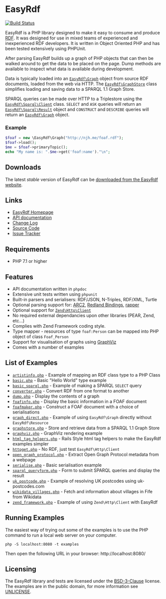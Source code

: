 EasyRdf
=======

[![Build Status](https://travis-ci.org/njh/easyrdf.svg?branch=master)](https://travis-ci.org/njh/easyrdf)

EasyRdf is a PHP library designed to make it easy to consume and produce [RDF].
It was designed for use in mixed teams of experienced and inexperienced RDF
developers. It is written in Object Oriented PHP and has been tested
extensively using PHPUnit.

After parsing EasyRdf builds up a graph of PHP objects that can then be walked
around to get the data to be placed on the page. Dump methods are available to
inspect what data is available during development.

Data is typically loaded into an [`EasyRdf\Graph`] object from source RDF
documents, loaded from the web via HTTP. The [`EasyRdf\GraphStore`] class
simplifies loading and saving data to a SPARQL 1.1 Graph Store.

SPARQL queries can be made over HTTP to a Triplestore using the
[`EasyRdf\Sparql\Client`] class. `SELECT` and `ASK` queries will return an
[`EasyRdf\Sparql\Result`] object and `CONSTRUCT` and `DESCRIBE` queries will return
an [`EasyRdf\Graph`] object.

### Example ###

```php
$foaf = new \EasyRdf\Graph("http://njh.me/foaf.rdf");
$foaf->load();
$me = $foaf->primaryTopic();
echo "My name is: ".$me->get('foaf:name')."\n";
```

Downloads
---------

The latest _stable_ version of EasyRdf can be [downloaded from the EasyRdf website].


Links
-----

* [EasyRdf Homepage](http://www.easyrdf.org/)
* [API documentation](http://www.easyrdf.org/docs/api)
* [Change Log](http://github.com/njh/easyrdf/blob/master/CHANGELOG.md)
* [Source Code](http://github.com/njh/easyrdf)
* [Issue Tracker](http://github.com/njh/easyrdf/issues)


Requirements
------------

* PHP 7.1 or higher


Features
--------

* API documentation written in `phpdoc`
* Extensive unit tests written using `phpunit`
* Built-in parsers and serialisers: RDF/JSON, N-Triples, RDF/XML, Turtle
* Optional parsing support for: [ARC2], [Redland Bindings], [rapper]
* Optional support for [`Zend\Http\Client`]
* No required external dependancies upon other libraries (PEAR, Zend, etc...)
* Complies with Zend Framework coding style.
* Type mapper - resources of type `foaf:Person` can be mapped into PHP object of class `Foaf_Person`
* Support for visualisation of graphs using [GraphViz]
* Comes with a number of examples


List of Examples
----------------

* [`artistinfo.php`](/examples/artistinfo.php#slider) - Example of mapping an RDF class type to a PHP Class
* [`basic.php`](/examples/basic.php#slider) - Basic "Hello World" type example
* [`basic_sparql.php`](/examples/basic_sparql.php#slider) - Example of making a SPARQL `SELECT` query
* [`converter.php`](/examples/converter.php#slider) - Convert RDF from one format to another
* [`dump.php`](/examples/dump.php#slider) - Display the contents of a graph
* [`foafinfo.php`](/examples/foafinfo.php#slider) - Display the basic information in a FOAF document
* [`foafmaker.php`](/examples/foafmaker.php#slider) - Construct a FOAF document with a choice of serialisations
* [`graph_direct.php`](/examples/graph_direct.php#slider) - Example of using `EasyRdf\Graph` directly without `EasyRdf\Resource`
* [`graphstore.php`](/examples/graphstore.php#slider) - Store and retrieve data from a SPARQL 1.1 Graph Store
* [`graphviz.php`](/examples/graphviz.php#slider) - GraphViz rendering example
* [`html_tag_helpers.php`](/examples/html_tag_helpers.php#slider) - Rails Style html tag helpers to make the EasyRdf examples simpler
* [`httpget.php`](/examples/httpget.php#slider) - No RDF, just test `EasyRdf\Http\Client`
* [`open_graph_protocol.php`](/examples/open_graph_protocol.php#slider) - Extract Open Graph Protocol metadata from a webpage
* [`serialise.php`](/examples/serialise.php#slider) - Basic serialisation example
* [`sparql_queryform.php`](/examples/sparql_queryform.php#slider) - Form to submit SPARQL queries and display the result
* [`uk_postcode.php`](/examples/uk_postcode.php#slider) - Example of resolving UK postcodes using uk-postcodes.com
* [`wikidata_villages.php`](/examples/wikidata_villages.php#slider) - Fetch and information about villages in Fife from Wikidata
* [`zend_framework.php`](/examples/zend_framework.php#slider) - Example of using `Zend\Http\Client` with EasyRdf


Running Examples
----------------

The easiest way of trying out some of the examples is to use the PHP command to 
run a local web server on your computer. 

```
php -S localhost:8080 -t examples
```

Then open the following URL in your browser: http://localhost:8080/


Licensing
---------

The EasyRdf library and tests are licensed under the [BSD-3-Clause] license.
The examples are in the public domain, for more information see [UNLICENSE].



[`EasyRdf\Graph`]:http://www.easyrdf.org/docs/api/EasyRdf_Graph.html
[`EasyRdf\GraphStore`]:http://www.easyrdf.org/docs/api/EasyRdf_GraphStore.html
[`EasyRdf\Sparql\Client`]:http://www.easyrdf.org/docs/api/EasyRdf_Sparql_Client.html
[`EasyRdf\Sparql\Result`]:http://www.easyrdf.org/docs/api/EasyRdf_Sparql_Result.html

[ARC2]:http://github.com/semsol/arc2/
[BSD-3-Clause]:http://www.opensource.org/licenses/BSD-3-Clause
[downloaded from the EasyRdf website]:http://www.easyrdf.org/downloads
[GraphViz]:http://www.graphviz.org/
[rapper]:http://librdf.org/raptor/rapper.html
[RDF]:http://en.wikipedia.org/wiki/Resource_Description_Framework
[Redland Bindings]:http://librdf.org/bindings/
[SPARQL 1.1 query language]:http://www.w3.org/TR/sparql11-query/
[UNLICENSE]:http://unlicense.org/
[`Zend\Http\Client`]:http://framework.zend.com/manual/2.3/en/modules/zend.http.client.html

